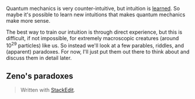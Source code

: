 Quantum mechanics is very counter-intuitive, but intuition is [learned](https://www.psychologytoday.com/us/basics/intuition). So maybe it's possible to learn new intuitions that makes quantum mechanics make more sense. 

The best way to train our intuition is through direct experience, but this is difficult, if not impossible, for extremely macroscopic creatures (around 10<sup>29</sup> particles) like us. So instead we'll look at a few parables, riddles, and (apparent) paradoxes. For now, I'll just put them out there to think about and discuss them in detail later.

## Zeno's paradoxes



> Written with [StackEdit](https://stackedit.io/).
<!--stackedit_data:
eyJoaXN0b3J5IjpbMjA3NDk2NzM3MSwxNDU2MDk4NDg4LC05MD
AyNTM1OTIsLTIxMzU4MzA5ODIsMTU1NDA2Mzg3Nyw3MzA5OTgx
MTZdfQ==
-->